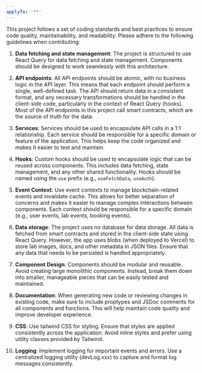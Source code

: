 ```yaml
---
applyTo: '**'
---
```

This project follows a set of coding standards and best practices to ensure code quality, maintainability, and readability. Please adhere to the following guidelines when contributing:

1. **Data fetching and state management**: The project is structured to use React Query for data fetching and state management. Components should be designed to work seamlessly with this architecture.

2. **API endpoints**: All API endpoints should be atomic, with no business logic in the API layer. This means that each endpoint should perform a single, well-defined task. The API should return data in a consistent format, and any necessary transformations should be handled in the client-side code, particularly in the context of React Query (hooks). Most of the API endpoints in this project call smart contracts, which are the source of truth for the data.

3. **Services**: Services should be used to encapsulate API calls in a 1:1 relationship. Each service should be responsible for a specific domain or feature of the application. This helps keep the code organized and makes it easier to test and maintain.

4. **Hooks**: Custom hooks should be used to encapsulate logic that can be reused across components. This includes data fetching, state management, and any other shared functionality. Hooks should be named using the `use` prefix (e.g., `useFetchData`, `useAuth`).

5. **Event Context**: Use event contexts to manage blockchain-related events and invalidate cache. This allows for better separation of concerns and makes it easier to manage complex interactions between components. Each context should be responsible for a specific domain (e.g., user events, lab events, booking events).

6. **Data storage**: The project uses no database for data storage. All data is fetched from smart contracts and stored in the client-side state using React Query. However, the app uses blobs (when deployed to Vercel) to store lab images, docs, and other metadata in JSON files. Ensure that any data that needs to be persisted is handled appropriately.

7. **Component Design**: Components should be modular and reusable. Avoid creating large monolithic components. Instead, break them down into smaller, manageable pieces that can be easily tested and maintained.

8. **Documentation**: When generating new code or reviewing changes in existing code, make sure to include proptypes and JSDoc comments for all components and functions. This will help maintain code quality and improve developer experience.

9. **CSS**: Use tailwind CSS for styling. Ensure that styles are applied consistently across the application. Avoid inline styles and prefer using utility classes provided by Tailwind.

10. **Logging**: Implement logging for important events and errors. Use a centralized logging utility (devLog.xxx) to capture and format log messages consistently.